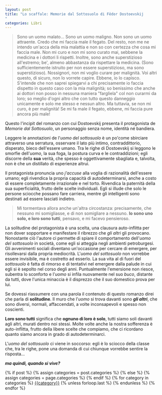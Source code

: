 ```yaml
---
layout: post 
title: "Lo scaffale: Memorie dal Sottosuolo di Fëdor Dostoevskij
"
categories: Libri
--- 
```


> Sono un uomo malato... Sono un uomo maligno. Non sono un uomo attraente. Credo che mi faccia male il fegato. Del resto, non me ne intendo un'acca della mia malattia e non so con certezza che cosa mi faccia male. Non mi curo e non mi sono curato mai, sebbene la medicina e i dottori li rispetti. Inoltre, sono anche superstizioso all'estremo; be', almeno abbastanza da rispettare la medicina. (Sono sufficientemente istruito per non essere superstizioso, ma sono superstizioso). Nossignori, non mi voglio curare per malignità. Voi altri questo, di sicuro, non lo vorrete capire. Ebbene, io lo capisco. S'intende che non saprei spiegarvi a chi precisamente io faccia dispetto in questo caso con la mia malignità; so benissimo che anche ai dottori non posso in nessuna maniera "fargliela" col non curarmi da loro; so meglio d'ogni altro che con tutto questo danneggio unicamente e solo me stesso e nessun altro. Ma tuttavia, se non mi curo, è per malignità! Se mi fa male il fegato, ebbene, mi faccia pure ancora più male!

Questo l'incipit del romanzo con cui Dostoevskij presenta il protagonista de *Memorie dal Sottosuolo*, un personaggio senza nome, identità né bandiera. 

Leggere le annotazioni de l'*uomo del sottosuolo* è un po'come sbirciare attraverso una serratura, osservare il lato più intimo, contraddittorio, disperato, bieco dell'essere umano. Tra le righe di Dostoevskij si leggono le smorfie dell'*uomo*, la sua foga, la postura curva e le contraddizioni; egli discorre della **sua** verità, che spesso è oggettivamente sbagliata e, talvolta, non è che un distillato di esperienze altrui.

Il protagonista pronuncia uno *j'accuse* alla voglia di razionalità dell'essere umano; egli rivendica la propria capacità di autodeterminarsi, anche a costo di essere completamente irrazionale e nel torto. Rivendica la paternità della sua superficialità, frutto delle scelte individuali. Egli si illude che solo le persone sciocche possano fare carriera, mentre gli intelligenti sono destinati ad essere lasciati indietro.

> Mi tormentava allora anche un'altra circostanza: precisamente, che nessuno mi somigliasse, e di non somigliare a nessuno. **Io sono uno solo, e loro sono tutti**, pensavo, e mi facevo pensieroso.

La solitudine del protagonista è una scelta, una clausura auto-inflitta per non dover sopportare e manifestare il ribrezzo che *gli altri* gli provocano. Nonostante ciò l'autore ci permette di spiare il comportamento dell'*uomo del sottosuolo* in società, come egli si atteggia negli ambienti petroburgesi. Gli avvenimenti sociali diventano un'occasione per cercare di emergere, per risollevarsi dalla propria mediocrità. L'*uomo del sottosuolo* non vorrebbe essere invisibile, ma è costretto ad esserlo. La sua vita al di fuori del *sottosuolo* è fatta di rimorso e di tentativi nel emergere dalla palude in cui egli si è sepolto nel corso degli anni. Puntualmente l'emersione non riesce, subentra lo sconforto e l'*uomo* si infila nuovamente nel suo *buco*, distante da tutti, dove l'unica minaccia è il disprezzo che il suo domestico prova per lui.

Se dovessi riassumere con una parola il contenuto di questo romanzo direi che parla di **solitudine**. Il muro che l'*uomo* si trova davanti sono ***gli altri***, che sono diversi, normali, affaccendati, a volte inconsapevoli e spesso non coscienti. 

**Loro sono tutti** significa che **ognuno di loro è solo**, tutti siamo soli davanti agli altri, murati dentro noi stessi. Molte volte anche la nostra sofferenza è auto-inflitta, frutto della libere scelte che compiamo, che ci ricordano quanto siamo ancora in grado di autodeterminarci.

L'*uomo del sottosuolo* ci viene in soccorso: egli è lo sciocco della classe che, tra le righe, pone una domanda di cui chiunque vorrebbe sentire la risposta...

***ma quindi, quando si vive?***

<div class="post-categories">
  {% if post %}
    {% assign categories = post.categories %}
  {% else %}
    {% assign categories = page.categories %}
  {% endif %}
  {% for category in categories %}
  <a href="{{site.baseurl}}/categories/#{{category|slugize}}">{{category}}</a>
  {% unless forloop.last %}&nbsp;{% endunless %}
  {% endfor %}
</div>

